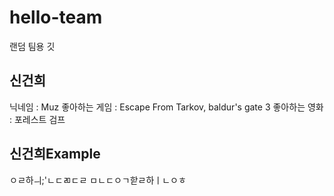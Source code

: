 # hello-team
랜덤 팀용 깃

## 신건희
닉네임 : Muz
좋아하는 게임 : Escape From Tarkov, baldur's gate 3
좋아하는 영화 : 포레스트 검프

## 신건희Example
ㅇㄹ하ㅢ;'ㄴㄷㄻㄷㄹ
ㅁㄴㄷㅇㄱ핟ㄹ하ㅣㄴㅇㅎ
